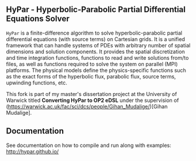 HyPar - Hyperbolic-Parabolic Partial Differential Equations Solver
------------------------------------------------------------------

`HyPar` is a finite-difference algorithm to solve hyperbolic-parabolic partial differential
equations (with source terms) on Cartesian grids. It is a unified framework that can handle 
systems of PDEs with arbitrary number of spatial dimensions and solution components. It 
provides the spatial discretization and time integration functions, functions to read and 
write solutions from/to files, as well as functions required to solve the system on parallel 
(MPI) platforms. The physical models define the physics-specific functions such as the exact 
forms of the hyperbolic flux, parabolic flux, source terms, upwinding functions, etc.

This fork is part of my master's dissertation project at the University of Warwick titled **Converting HyPar to OP2 eDSL** under the supervision of (https://warwick.ac.uk/fac/sci/dcs/people/Gihan_Mudalige/)[Gihan Mudalige].

Documentation
-------------

See documentation on how to compile and run along with examples:
http://hypar.github.io/



